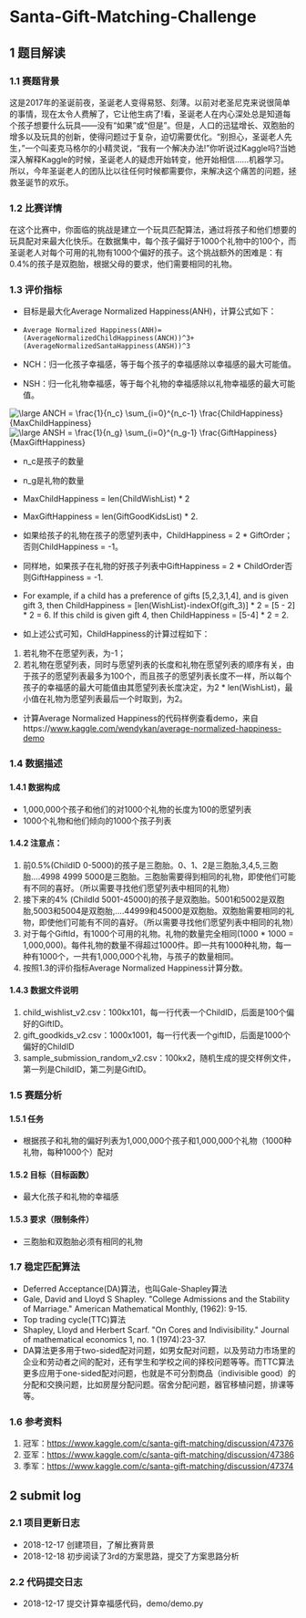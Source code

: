 # Santa-Gift-Matching-Challenge

## 1 题目解读

### 1.1 赛题背景

这是2017年的圣诞前夜，圣诞老人变得易怒、刻薄。以前对老圣尼克来说很简单的事情，现在太令人费解了，它让他生病了!看，圣诞老人在内心深处总是知道每个孩子想要什么玩具——没有“如果”或“但是”。但是，人口的迅猛增长、双胞胎的增多以及玩具的创新，使得问题过于复杂，迫切需要优化。“别担心，圣诞老人先生，”一个叫麦克马格尔的小精灵说，“我有一个解决办法!”你听说过Kaggle吗?当她深入解释Kaggle的时候，圣诞老人的疑虑开始转变，他开始相信……机器学习。所以，今年圣诞老人的团队比以往任何时候都需要你，来解决这个痛苦的问题，拯救圣诞节的欢乐。

### 1.2 比赛详情

在这个比赛中，你面临的挑战是建立一个玩具匹配算法，通过将孩子和他们想要的玩具配对来最大化快乐。在数据集中，每个孩子偏好于1000个礼物中的100个，而圣诞老人对每个可用的礼物有1000个偏好的孩子。这个挑战额外的困难是：有0.4%的孩子是双胞胎，根据父母的要求，他们需要相同的礼物。

### 1.3 评价指标

- 目标是最大化Average Normalized Happiness(ANH)，计算公式如下：
- `Average Normalized Happiness(ANH)=(AverageNormalizedChildHappiness(ANCH))^3+(AverageNormalizedSantaHappiness(ANSH))^3`

- NCH：归一化孩子幸福感，等于每个孩子的幸福感除以幸福感的最大可能值。
- NSH：归一化礼物幸福感，等于每个礼物的幸福感除以礼物幸福感的最大可能值。

<img src="https://latex.codecogs.com/gif.latex?\dpi{150}&space;\fn_cs&space;\large&space;ANCH&space;=&space;\frac{1}{n_c}&space;\sum_{i=0}^{n_c-1}&space;\frac{ChildHappiness}{MaxChildHappiness}" title="\large ANCH = \frac{1}{n_c} \sum_{i=0}^{n_c-1} \frac{ChildHappiness}{MaxChildHappiness}" />

<img src="https://latex.codecogs.com/gif.latex?\dpi{150}&space;\fn_cs&space;\large&space;ANSH&space;=&space;\frac{1}{n_g}&space;\sum_{i=0}^{n_g-1}&space;\frac{GiftHappiness}{MaxGiftHappiness}" title="\large ANSH = \frac{1}{n_g} \sum_{i=0}^{n_g-1} \frac{GiftHappiness}{MaxGiftHappiness}" />

- n_c是孩子的数量
- n_g是礼物的数量
- MaxChildHappiness = len(ChildWishList) * 2
- MaxGiftHappiness = len(GiftGoodKidsList) * 2.
- 如果给孩子的礼物在孩子的愿望列表中，ChildHappiness = 2 * GiftOrder；否则ChildHappiness = -1。
- 同样地，如果孩子在礼物的好孩子列表中GiftHappiness = 2 * ChildOrder否则GiftHappiness = -1.
- For example, if a child has a preference of gifts [5,2,3,1,4], and is given gift 3, then ChildHappiness = [len(WishList)-indexOf(gift_3)] * 2 = [5 - 2] * 2 = 6. If this child is given gift 4, then ChildHappiness = [5-4] * 2 = 2. 

- 如上述公式可知，ChildHappiness的计算过程如下：
1. 若礼物不在愿望列表，为-1；
2. 若礼物在愿望列表，同时与愿望列表的长度和礼物在愿望列表的顺序有关，由于孩子的愿望列表最多为100个，而且孩子的愿望列表长度不一样，所以每个孩子的幸福感的最大可能值由其愿望列表长度决定，为2 * len(WishList)，最小值在礼物为愿望列表最后一个时取到，为2。
- 计算Average Normalized Happiness的代码样例查看demo，来自https://www.kaggle.com/wendykan/average-normalized-happiness-demo

### 1.4 数据描述

#### 1.4.1 数据构成

- 1,000,000个孩子和他们的对1000个礼物的长度为100的愿望列表
- 1000个礼物和他们倾向的1000个孩子列表

#### 1.4.2 注意点：

1. 前0.5%(ChildID 0-5000)的孩子是三胞胎。0、1、2是三胞胎,3,4,5,三胞胎....4998 4999 5000是三胞胎。三胞胎需要得到相同的礼物，即使他们可能有不同的喜好。（所以需要寻找他们愿望列表中相同的礼物）
2. 接下来的4% (ChildId 5001-45000)的孩子是双胞胎。5001和5002是双胞胎,5003和5004是双胞胎,....44999和45000是双胞胎。双胞胎需要相同的礼物，即使他们可能有不同的喜好。（所以需要寻找他们愿望列表中相同的礼物）
3. 对于每个GiftId，有1000个可用的礼物。礼物的数量完全相同(1000 * 1000 = 1,000,000)。每件礼物的数量不得超过1000件。即一共有1000种礼物，每一种有1000个，一共有1,000,000个礼物，与孩子的数量相同。
4. 按照1.3的评价指标Average Normalized Happiness计算分数。

#### 1.4.3 数据文件说明

1. child_wishlist_v2.csv：100kx101，每一行代表一个ChildID，后面是100个偏好的GiftID。
2. gift_goodkids_v2.csv：1000x1001，每一行代表一个giftID，后面是1000个偏好的ChildID
3. sample_submission_random_v2.csv：100kx2，随机生成的提交样例文件，第一列是ChildID，第二列是GiftID。

### 1.5 赛题分析

#### 1.5.1 任务
- 根据孩子和礼物的偏好列表为1,000,000个孩子和1,000,000个礼物（1000种礼物，每种1000个）配对
#### 1.5.2 目标（目标函数）
- 最大化孩子和礼物的幸福感
#### 1.5.3 要求（限制条件）
- 三胞胎和双胞胎必须有相同的礼物

### 1.7 稳定匹配算法
- Deferred Acceptance(DA)算法，也叫Gale-Shapley算法
- Gale, David and Lloyd S Shapley. "College Admissions and the Stability of Marriage." American Mathematical Monthly,  (1962): 9-15.
- Top trading cycle(TTC)算法
- Shapley, Lloyd and Herbert Scarf. "On Cores and Indivisibility." Journal of mathematical economics 1, no. 1 (1974):23-37.
- DA算法更多用于two-sided配对问题，如男女配对问题，以及劳动力市场里的企业和劳动者之间的配对，还有学生和学校之间的择校问题等等。而TTC算法更多应用于one-sided配对问题，也就是不可分割商品（indivisible good）的分配和交换问题，比如房屋分配问题。宿舍分配问题，器官移植问题，排课等等。

### 1.6 参考资料

1. 冠军：https://www.kaggle.com/c/santa-gift-matching/discussion/47376
2. 亚军：https://www.kaggle.com/c/santa-gift-matching/discussion/47386
3. 季军：https://www.kaggle.com/c/santa-gift-matching/discussion/47374

## 2 submit log
### 2.1 项目更新日志

- 2018-12-17 创建项目，了解比赛背景
- 2018-12-18 初步阅读了3rd的方案思路，提交了方案思路分析

### 2.2 代码提交日志

- 2018-12-17 提交计算幸福感代码，demo/demo.py
